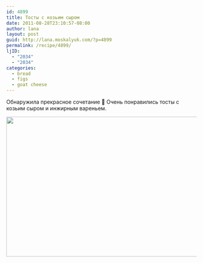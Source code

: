 ```yaml
---
id: 4899
title: Тосты с козьим сыром
date: 2011-08-28T23:10:57-08:00
author: lana
layout: post
guid: http://lana.moskalyuk.com/?p=4899
permalink: /recipe/4899/
ljID:
  - "2034"
  - "2034"
categories:
  - bread
  - figs
  - goat cheese
---
```

Обнаружила прекрасное сочетание 🙂 Очень понравились тосты с козьим сыром и инжирным вареньем.

<img loading="lazy" class="alignnone" title="goat cheese and fig toasts" src="http://farm7.static.flickr.com/6085/6091575787_7196c896b4_z.jpg" alt="" width="640" height="371" /> 

&nbsp;